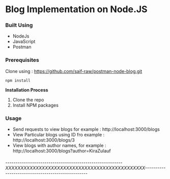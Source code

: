 # Blog Implementation on Node.JS

### Built Using

- NodeJs
- JavaScript
- Postman

### Prerequisites

Clone using : https://github.com/saif-raw/postman-node-blog.git

`npm install` 

**Installation Process**

1. Clone the repo
2. Install NPM packages

### Usage
- Send requests to view blogs for example : http://localhost:3000/blogs
- View Particular blogs using ID fro example : http://localhost:3000/blogs/3
- View blogs with author names, for example : http://localhost:3000/blogs?author=KiraZulauf



###### ---------------------------------------------------------XXXXXXXXXXXXXXXXXXXXXXXXXXXXXXXXXXXXXXXXXXXXXX--------------------------------------------------

